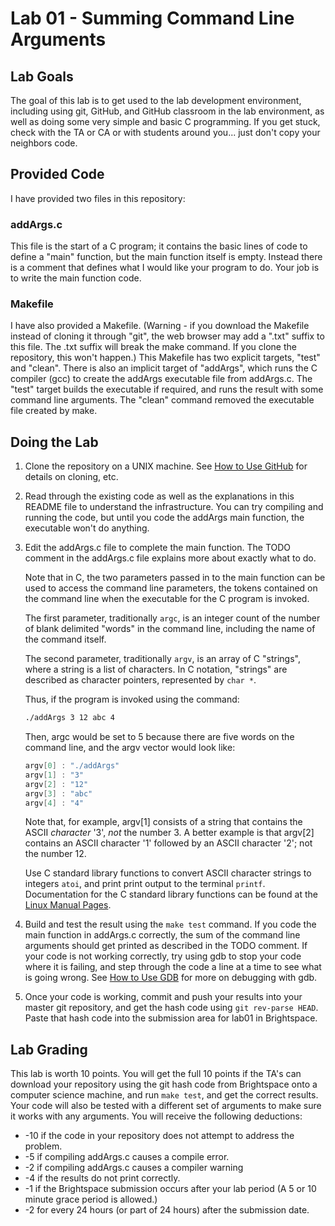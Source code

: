 # Lab 01 - Summing Command Line Arguments

## Lab Goals

The goal of this lab is to get used to the lab development environment, including using git, GitHub, and GitHub classroom in the lab environment, as well as doing some very simple and basic C programming. If you get stuck, check with the TA or CA or with students around you... just don't copy your neighbors code.

## Provided Code

I have provided two files in this repository:

### addArgs.c

This file is the start of a C program; it contains the basic lines of code to define a "main" function, but the main function itself is empty. Instead there is a comment that defines what I would like your program to do. Your job is to write the main function code.

### Makefile

I have also provided a Makefile. (Warning - if you download the Makefile instead of cloning it through "git", the web browser may add a ".txt" suffix to this file. The .txt suffix will break the make command. If you clone the repository, this won't happen.) This Makefile has two explicit targets, "test" and "clean". There is also an implicit target of "addArgs", which runs the C compiler (gcc) to create the addArgs executable file from addArgs.c. The "test" target builds the executable if required, and runs the result with some command line arguments. The "clean" command removed the executable file created by make.

## Doing the Lab

1. Clone the repository on a UNIX machine. See [How to Use GitHub](https://www.cs.binghamton.edu/~tbartens/HowTo/Using_GitHub) for details on cloning, etc.
2. Read through the existing code as well as the explanations in this README file to understand the infrastructure. You can try compiling and running the code, but until you code the addArgs main function, the executable won't do anything.
3. Edit the addArgs.c file to complete the main function. The TODO comment in the addArgs.c file explains more about exactly what to do.

   Note that in C, the two parameters passed in to the main function can be used to access the command line parameters, the tokens contained on the command line when the executable for the C program is invoked.

   The first parameter, traditionally `argc`, is an integer count of the number of blank delimited "words" in the command line, including the name of the command itself.

   The second parameter, traditionally `argv`, is an array of C "strings", where a string is a list of characters. In C notation, "strings" are described as character pointers, represented by `char *`.

   Thus, if the program is invoked using the command:

   ```bash
   ./addArgs 3 12 abc 4
   ```

   Then, argc would be set to 5 because there are five words on the command line, and the argv vector would look like:

   ```c
   argv[0] : "./addArgs"
   argv[1] : "3"
   argv[2] : "12"
   argv[3] : "abc"
   argv[4] : "4"
   ```

   Note that, for example, argv[1] consists of a string that contains the ASCII *character* '3', *not* the number 3. A better example is that argv[2] contains an ASCII character '1' followed by an ASCII character '2'; not the number 12.

   Use C standard library functions to convert ASCII character strings to integers `atoi`, and print print output to the terminal `printf`. Documentation for the C standard library functions can be found at the [Linux Manual Pages](https://man7.org/linux/man-pages/dir_all_alphabetic.html).

4. Build and test the result using the `make test` command. If you code the main function in addArgs.c correctly, the sum of the command line arguments should get printed as described in the TODO comment. If your code is not working correctly, try using gdb to stop your code where it is failing, and step through the code a line at a time to see what is going wrong. See [How to Use GDB](http://www.cs.binghamton.edu/~tbartens/HowTo/Using_gdb) for more on debugging with gdb.
5. Once your code is working, commit and push your results into your master git repository, and get the hash code using `git rev-parse HEAD`. Paste that hash code into the submission area for lab01 in Brightspace.

## Lab Grading

This lab is worth 10 points. You will get the full 10 points if the TA's can download your repository using the git hash code from Brightspace onto a computer science machine, and run `make test`, and get the correct results. Your code will also be tested with a different set of arguments to make sure it works with any arguments. You will receive the following deductions:

- -10 if the code in your repository does not attempt to address the problem.
- -5 if compiling addArgs.c causes a compile error.
- -2 if compiling addArgs.c causes a compiler warning
- -4 if the results do not print correctly.
- -1 if the Brightspace submission occurs after your lab period (A 5 or 10 minute grace period is allowed.)
- -2 for every 24 hours (or part of 24 hours) after the submission date.
